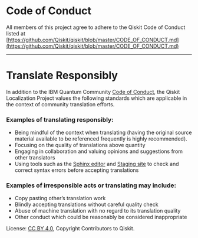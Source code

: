 <!-- Copyright Contributors to the Qiskit project. -->

# Code of Conduct
All members of this project agree to adhere to the Qiskit Code of Conduct listed at [https://github.com/Qiskit/qiskit/blob/master/CODE_OF_CONDUCT.md](https://github.com/Qiskit/qiskit/blob/master/CODE_OF_CONDUCT.md)

----

# Translate Responsibly
In addition to the IBM Quantum Community [Code of Conduct](https://github.com/Qiskit/qiskit/blob/master/CODE_OF_CONDUCT.md), the Qiskit Localization Project values the following standards which are applicable in the context of community translation efforts.

### Examples of translating responsibly:
- Being mindful of the context when translating (having the original source material available to be referenced frequently is highly recommended).
- Focusing on the quality of translations above quantity
- Engaging in collaboration and valuing opinions and suggestions from other translators
- Using tools such as the [Sphinx editor](https://livesphinx.herokuapp.com/) and [Staging site](https://qiskit-community.github.io/qiskit-translations-staging/) to check and correct syntax errors before accepting translations

### Examples of  irresponsible acts or translating may include:
- Copy pasting other’s translation work
- Blindly accepting translations without careful quality check
- Abuse of machine translation with no regard to its translation quality
- Other conduct which could be reasonably be considered inappropriate 



License: [CC BY 4.0](https://creativecommons.org/licenses/by/4.0/),
Copyright Contributors to Qiskit.
